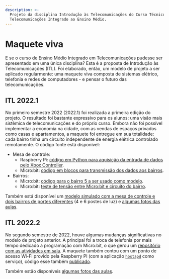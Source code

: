 ```yaml
---
description: >-
  Projeto da disciplina Introdução às Telecomunicações do Curso Técnico de
  Telecomunicações Integrado ao Ensino Médio.
---
```


# Maquete viva

E se o curso de Ensino Médio Integrado em Telecomunicações pudesse ser apresentado em uma única disciplina? Esta é a proposta de Introdução às Telecomunicações (ITL). Foi elaborado, então, um modelo de projeto a ser aplicado regularmente: uma maquete viva composta de sistemas elétrico, telefonia e redes de computadores - e pensar o futuro das telecomunicações.&#x20;

## ITL 2022.1

No primeiro semestre 2022 (2022.1) foi realizada a primeira edição do projeto. O resultado foi bastante expressivo para os alunos: uma visão mais sistêmica de telecomunicações e do próprio curso. Embora não foi possível implementar a economia na cidade, com as vendas de espaços privados como casas e apartamentos, a maquete foi entregue em sua totalidade: cada bairro tinha um circuito independente de energia elétrica controlado remotamente. O código fonte está disponível:

* Mesa de controle:
  * Raspberry Pi: [código em Python para aquisição da entrada de dados pelo Xbox Controller](https://github.com/boidacarapreta/itl20221).
  * Micro:bit: [código em blocos para transmissão dos dados aos bairros](https://boidacarapreta.github.io/itl20221-mesa-de-controle/).
* Bairros:
  * Micro:bit: [código para o bairro 5 a ser usado como modelo](https://boidacarapreta.github.io/itl20221-bairro-5/).
  * Micro:bit: [teste de tensão entre Micro:bit e circuito do bairro](https://boidacarapreta.github.io/itl20221-teste-de-tensao/).

Também está disponível um [modelo simulado com a mesa de controle e dois bairros de portes diferentes](https://www.tinkercad.com/things/l8LGc3b3HMY?sharecode=zevMMf\_lV\_8XAn8LCEJzz\_A8g1mEmMNsX24cGnyaRso) (4 e 6 postes de luz) e [algumas fotos das aulas](https://www.instagram.com/maquete\_ifsc2022/).

## ITL 2022.2

No segundo semestre de 2022, houve algumas mudanças significativas no modelo de projeto anterior. A principal foi a troca de telefonia por mais tempo dedicado a programação com Micro:bit, o que gerou um [repositório com as atividades em sala](https://github.com/boidacarapreta/itl20222/commits/aulas). A maquete também contou com um ponto de acesso Wi-Fi provido pela Raspberry PI (com a aplicação [`hostapd`](http://w1.fi/hostapd/) como serviço), código esse também [publicado](https://github.com/boidacarapreta/itl20222).

Também estão disponíveis [algumas fotos das aulas](https://www.instagram.com/maquetedetele/).
